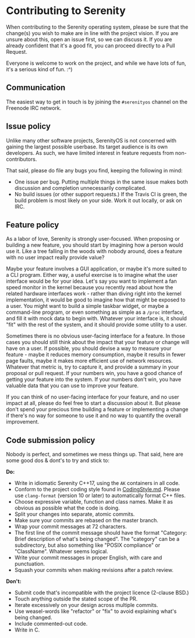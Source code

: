 # Contributing to Serenity

When contributing to the Serenity operating system, please be sure that the change(s) you wish to make are in line with the project vision. If you are unsure about this, open an issue first, so we can discuss it. If you are already confident that it's a good fit, you can proceed directly to a Pull Request.

Everyone is welcome to work on the project, and while we have lots of fun, it's a serious kind of fun. :^)

## Communication

The easiest way to get in touch is by joining the `#serenityos` channel on the Freenode IRC network.

## Issue policy

Unlike many other software projects, SerenityOS is not concerned with gaining the largest possible userbase. Its target audience is its own developers. As such, we have limited interest in feature requests from non-contributors.

That said, please do file any bugs you find, keeping the following in mind:

* One issue per bug. Putting multiple things in the same issue makes both discussion and completion unnecessarily complicated.
* No build issues (or other support requests.) If the Travis CI is green, the build problem is most likely on your side. Work it out locally, or ask on IRC.

## Feature policy

As a labor of love, Serenity is strongly user-focused. When proposing or building a new feature, you should start by imagining how a person would use it. Like a tree falling in the woods with nobody around, does a feature with no user impact really provide value?

Maybe your feature involves a GUI application, or maybe it's more suited to a CLI program. Either way, a useful exercise is to imagine what the user interface would be for your idea. Let's say you want to implement a fan speed monitor in the kernel because you recently read about how the related hardware interfaces work - rather than diving right into the kernel implementation, it would be good to imagine how that might be exposed to a user. You might want to build a simple taskbar widget, or maybe a command-line program, or even something as simple as a `/proc` interface, and fill it with mock data to begin with. Whatever your interface is, it should "fit" with the rest of the system, and it should provide some utility to a user.

Sometimes there is no obvious user-facing interface for a feature. In those cases you should still think about the impact that your feature or change will have on a user. If possible, you should devise a way to measure your feature - maybe it reduces memory consumption, maybe it results in fewer page faults, maybe it makes more efficient use of network resources. Whatever that metric is, try to capture it, and provide a summary in your proposal or pull request. If your numbers win, you have a good chance of getting your feature into the system. If your numbers don't win, you have valuable data that you can use to improve your feature.

If you can think of no user-facing interface for your feature, and no user impact at all, please do feel free to start a discussion about it. But please don't spend your precious time building a feature or implementing a change if there's no way for someone to use it and no way to quantify the overall improvement.

## Code submission policy

Nobody is perfect, and sometimes we mess things up. That said, here are some good dos & dont's to try and stick to:

**Do:**

* Write in idiomatic Serenity C++17, using the `AK` containers in all code.
* Conform to the project coding style found in [CodingStyle.md](https://github.com/SerenityOS/serenity/blob/master/Documentation/CodingStyle.md). Please use `clang-format` (version 10 or later) to automatically format C++ files.
* Choose expressive variable, function and class names. Make it as obvious as possible what the code is doing.
* Split your changes into separate, atomic commits.
* Make sure your commits are rebased on the master branch.
* Wrap your commit messages at 72 characters.
* The first line of the commit message should have the format "Category: Brief description of what's being changed". The "category" can be a subdirectory, but also something like "POSIX compliance" or "ClassName". Whatever seems logical.
* Write your commit messages in proper English, with care and punctuation.
* Squash your commits when making revisions after a patch review.

**Don't:**

* Submit code that's incompatible with the project licence (2-clause BSD.)
* Touch anything outside the stated scope of the PR.
* Iterate excessively on your design across multiple commits.
* Use weasel-words like "refactor" or "fix" to avoid explaining what's being changed.
* Include commented-out code.
* Write in C.

